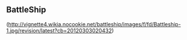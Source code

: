 ## BattleShip

(http://vignette4.wikia.nocookie.net/battleship/images/f/fd/Battleship-1.jpg/revision/latest?cb=20120303020432)
